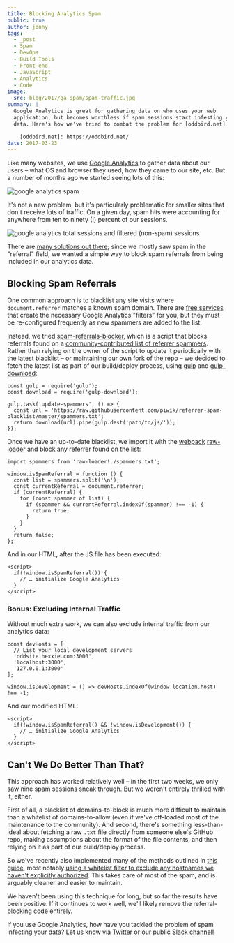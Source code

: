 ```yaml
---
title: Blocking Analytics Spam
public: true
author: jonny
tags:
  - _post
  - Spam
  - DevOps
  - Build Tools
  - Front-end
  - JavaScript
  - Analytics
  - Code
image:
  src: blog/2017/ga-spam/spam-traffic.jpg
summary: |
  Google Analytics is great for gathering data on who uses your web
  application, but becomes worthless if spam sessions start infesting your
  data. Here's how we've tried to combat the problem for [oddbird.net].

    [oddbird.net]: https://oddbird.net/
date: 2017-03-23
---
```


Like many websites, we use [Google Analytics] to gather data about our
users – what OS and browser they used, how they came to our site, etc.
But a number of months ago we started seeing lots of this:

<img src="/static/images/blog/2017/ga-spam/ga-spam.jpg" class="img-border img-border" alt="google analytics spam" />

It's not a new problem, but it's particularly problematic for smaller
sites that don't receive lots of traffic. On a given day, spam hits were
accounting for anywhere from ten to ninety (!) percent of our sessions.

<img src="/static/images/blog/2017/ga-spam/sessions.jpg" class="img-border img-border" alt="google analytics total sessions and filtered (non-spam) sessions" />

There are [many solutions out there]; since we mostly saw spam in the
"referral" field, we wanted a simple way to block spam referrals from
being included in our analytics data.

  [Google Analytics]: https://analytics.google.com/
  [many solutions out there]: https://www.google.com/#q=how+to+block+google+analytics+spam

## Blocking Spam Referrals

One common approach is to blacklist any site visits where
`document.referrer` matches a known spam domain. There are [free
services] that create the necessary Google Analytics "filters" for you,
but they must be re-configured frequently as new spammers are added to
the list.

Instead, we tried [spam-referrals-blocker], which is a script that
blocks referrals found on a [community-contributed list of referrer
spammers]. Rather than relying on the owner of the script to update it
periodically with the latest blacklist – or maintaining our own fork of
the repo – we decided to fetch the latest list as part of our
build/deploy process, using [gulp] and [gulp-download][]:

    const gulp = require('gulp');
    const download = require('gulp-download');

    gulp.task('update-spammers', () => {
      const url = 'https://raw.githubusercontent.com/piwik/referrer-spam-blacklist/master/spammers.txt';
      return download(url).pipe(gulp.dest('path/to/js/'));
    });

Once we have an up-to-date blacklist, we import it with the [webpack][]
[raw-loader] and block any referrer found on the list:

    import spammers from 'raw-loader!./spammers.txt';

    window.isSpamReferral = function () {
      const list = spammers.split('\n');
      const currentReferral = document.referrer;
      if (currentReferral) {
        for (const spammer of list) {
          if (spammer && currentReferral.indexOf(spammer) !== -1) {
            return true;
          }
        }
      }
      return false;
    };

And in our HTML, after the JS file has been executed:

    <script>
      if(!window.isSpamReferral()) {
        // … initialize Google Analytics
      }
    </script>

  [free services]: https://referrerspamblocker.com/
  [spam-referrals-blocker]: https://github.com/MohamedBassem/spam-referrals-blocker/
  [community-contributed list of referrer spammers]: https://github.com/piwik/referrer-spam-blacklist
  [gulp]: http://gulpjs.com/
  [gulp-download]: https://github.com/Metrime/gulp-download
  [webpack]: https://webpack.js.org/
  [raw-loader]: https://github.com/webpack-contrib/raw-loader

### Bonus: Excluding Internal Traffic

Without much extra work, we can also exclude internal traffic from our
analytics data:

    const devHosts = [
      // List your local development servers
      'oddsite.hexxie.com:3000',
      'localhost:3000',
      '127.0.0.1:3000'
    ];

    window.isDevelopment = () => devHosts.indexOf(window.location.host) !== -1;

And our modified HTML:

    <script>
      if(!window.isSpamReferral() && !window.isDevelopment()) {
        // … initialize Google Analytics
      }
    </script>

## Can't We Do Better Than That?

This approach has worked relatively well – in the first two weeks, we
only saw nine spam sessions sneak through. But we weren't entirely
thrilled with it, either.

First of all, a blacklist of domains-to-block is much more difficult to
maintain than a whitelist of domains-to-allow (even if we've off-loaded
most of the maintenance to the community). And second, there's something
less-than-ideal about fetching a raw `.txt` file directly from someone
else's GitHub repo, making assumptions about the format of the file
contents, and then relying on it as part of our build/deploy process.

So we've recently also implemented many of the methods outlined in [this
guide], most notably [using a whitelist filter to exclude any hostnames
we haven't explicitly authorized]. This takes care of most of the spam,
and is arguably cleaner and easier to maintain.

We haven't been using this technique for long, but so far the results
have been positive. If it continues to work well, we'll likely remove
the referral-blocking code entirely.

If you use Google Analytics, how have you tackled the problem of spam
infecting your data? Let us know via [Twitter] or our public [Slack
channel]!

  [this guide]: https://www.ohow.co/ultimate-guide-to-removing-irrelevant-traffic-in-google-analytics/
  [using a whitelist filter to exclude any hostnames we haven't explicitly authorized]:
    https://www.ohow.co/ultimate-guide-to-removing-irrelevant-traffic-in-google-analytics/#a-creating-a-valid-hostname-filter-for-ghost-spam
  [Twitter]: https://twitter.com/oddbird
  [Slack channel]: http://friends.oddbird.net/
